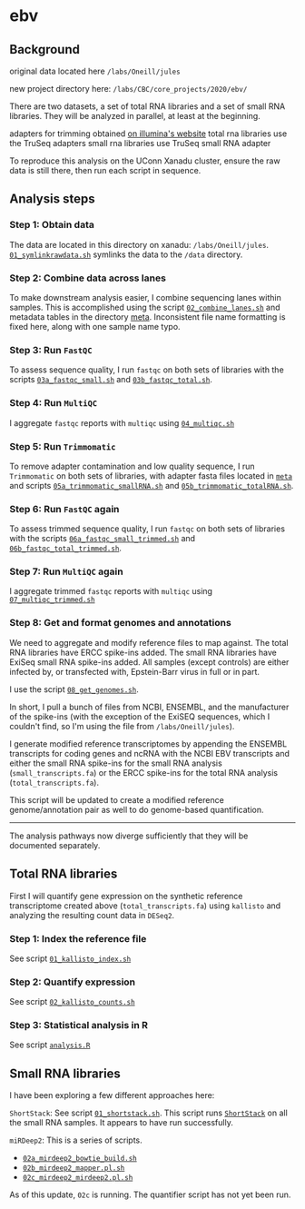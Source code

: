 # ebv

## Background

original data located here
`/labs/Oneill/jules`

new project directory here:
`/labs/CBC/core_projects/2020/ebv/`


There are two datasets, a set of total RNA libraries and a set of small RNA libraries. They will be analyzed in parallel, at least at the beginning. 

adapters for trimming obtained [on illumina's website](https://support.illumina.com/bulletins/2016/12/what-sequences-do-i-use-for-adapter-trimming.html)
total rna libraries use the TruSeq adapters
small rna libraries use TruSeq small RNA adapter

To reproduce this analysis on the UConn Xanadu cluster, ensure the raw data is still there, then run each script in sequence. 

## Analysis steps

### Step 1: Obtain data

The data are located in this directory on xanadu: `/labs/Oneill/jules`. [`01_symlinkrawdata.sh`](/scripts/01_symlinkrawdata.sh) symlinks the data to the `/data` directory. 

### Step 2: Combine data across lanes

To make downstream analysis easier, I combine sequencing lanes within samples. This is accomplished using the script [`02_combine_lanes.sh`](/scripts/02_combine_lanes.sh) and metadata tables in the directory [meta](/meta). Inconsistent file name formatting is fixed here, along with one sample name typo. 

### Step 3: Run `FastQC`

To assess sequence quality, I run `fastqc` on both sets of libraries with the scripts [`03a_fastqc_small.sh`](/scripts/03a_fastqc_small.sh) and [`03b_fastqc_total.sh`](/scripts/03b_fastqc_total.sh). 

### Step 4: Run `MultiQC`

I aggregate `fastqc` reports with `multiqc` using [`04_multiqc.sh`](/scripts/04_multiqc.sh)

### Step 5: Run `Trimmomatic`

To remove adapter contamination and low quality sequence, I run `Trimmomatic` on both sets of libraries, with adapter fasta files located in [`meta`](/meta) and scripts [`05a_trimmomatic_smallRNA.sh`](/scripts/05a_trimmomatic_smallRNA.sh) and [`05b_trimmomatic_totalRNA.sh`](/scripts/05b_trimmomatic_totalRNA.sh). 

### Step 6: Run `FastQC` again

To assess trimmed sequence quality, I run `fastqc` on both sets of libraries with the scripts [`06a_fastqc_small_trimmed.sh`](/scripts/06a_fastqc_small_trimmed.sh) and [`06b_fastqc_total_trimmed.sh`](/scripts/06b_fastqc_total_trimmed.sh). 

### Step 7: Run `MultiQC` again

I aggregate trimmed `fastqc` reports with `multiqc` using [`07_multiqc_trimmed.sh`](/scripts/07_multiqc_trimmed.sh)

### Step 8: Get and format genomes and annotations

We need to aggregate and modify reference files to map against. The total RNA libraries have ERCC spike-ins added. The small RNA libraries have ExiSeq small RNA spike-ins added. All samples (except controls) are either infected by, or transfected with, Epstein-Barr virus in full or in part. 

I use the script [`08_get_genomes.sh`](/scripts/08_get_genomes.sh). 

In short, I pull a bunch of files from NCBI, ENSEMBL, and the manufacturer of the spike-ins (with the exception of the ExiSEQ sequences, which I couldn't find, so I'm using the file from `/labs/Oneill/jules`). 

I generate modified reference transcriptomes by appending the ENSEMBL transcripts for coding genes and ncRNA with the NCBI EBV transcripts and either the small RNA spike-ins for the small RNA analysis (`small_transcripts.fa`) or the ERCC spike-ins for the total RNA analysis (`total_transcripts.fa`). 

This script will be updated to create a modified reference genome/annotation pair as well to do genome-based quantification. 

______________


The analysis pathways now diverge sufficiently that they will be documented separately. 

## Total RNA libraries

First I will quantify gene expression on the synthetic reference transcriptome created above (`total_transcripts.fa`) using `kallisto` and analyzing the resulting count data in `DESeq2`. 

### Step 1: Index the reference file

See script [`01_kallisto_index.sh`](/scripts/total_analysis/01_kallisto_index.sh)

### Step 2: Quantify expression

See script [`02_kallisto_counts.sh`](scripts/total_analysis/02_kallisto_counts.sh)

### Step 3: Statistical analysis in R

See script [`analysis.R`](scripts/total_analysis/analysis.R)

## Small RNA libraries

I have been exploring a few different approaches here:

`ShortStack`: See script [`01_shortstack.sh`](https://github.com/nreid/ebv/blob/main/scripts/small_analysis/01_shortstack.sh). This script runs [`ShortStack`](https://github.com/MikeAxtell/ShortStack) on all the small RNA samples. It appears to have run successfully. 

`miRDeep2`: This is a series of scripts. 
 - [`02a_mirdeep2_bowtie_build.sh`](https://github.com/nreid/ebv/blob/main/scripts/small_analysis/02a_mirdeep2_bowtie_build.sh)
 - [`02b_mirdeep2_mapper.pl.sh`](https://github.com/nreid/ebv/blob/main/scripts/small_analysis/02b_mirdeep2_mapper.pl.sh)
 - [`02c_mirdeep2_mirdeep2.pl.sh`](https://github.com/nreid/ebv/blob/main/scripts/small_analysis/02c_mirdeep2_mirdeep2.pl.sh)

As of this update, `02c` is running. The quantifier script has not yet been run. 

